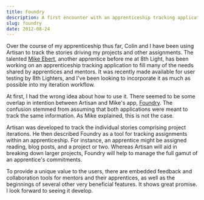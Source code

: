 ```yaml
---
title: Foundry
description: A first encounter with an apprenticeship tracking application
slug: foundry
date: 2012-08-24
---
```


Over the course of my apprenticeship thus far, Colin and I have been using Artisan to track the
stories driving my projects and other assignments. The talented
[Mike Ebert](http://mikeebert.tumblr.com/), another apprentice before me at 8th Light, has been
working on an apprenticeship tracking application to fill many of the needs shared by apprentices
and mentors. It was recently made available for user testing by 8th Lighters, and I've been looking
to incorporate it as much as possible into my iteration workflow.

At first, I had the wrong idea about how to use it. There seemed to be some overlap in intention
between Artisan and Mike's app, [Foundry](http://foundryapp.herokuapp.com/). The confusion stemmed
from assuming that both applications were meant to track the same information. As Mike explained,
this is not the case.

Artisan was developed to track the individual stories comprising project iterations. He then
described Foundry as a tool for tracking assignments within an apprenticeship. For instance, an
apprentice might be assigned reading, blog posts, and a project or two. Whereas Artisan will aid in
breaking down larger projects, Foundry will help to manage the full gamut of an apprentice's
commitments.

To provide a unique value to the users, there are embedded feedback and collaboration tools for
mentors and their apprentices, as well as the beginnings of several other very beneficial features.
It shows great promise. I look forward to seeing it develop.
